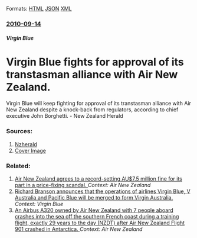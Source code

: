 
Formats: [HTML](/news/2010/09/14/virgin-blue-fights-for-approval-of-its-transtasman-alliance-with-air-new-zealand.html)  [JSON](/news/2010/09/14/virgin-blue-fights-for-approval-of-its-transtasman-alliance-with-air-new-zealand.json)  [XML](/news/2010/09/14/virgin-blue-fights-for-approval-of-its-transtasman-alliance-with-air-new-zealand.xml)  

### [2010-09-14](/news/2010/09/14/index.md)

##### Virgin Blue
# Virgin Blue fights for approval of its transtasman alliance with Air New Zealand. 

Virgin Blue will keep fighting for approval of its transtasman alliance with Air New Zealand despite a knock-back from regulators, according to chief executive John Borghetti. - New Zealand Herald


### Sources:

1. [Nzherald](http://www.nzherald.co.nz/business/news/article.cfm?c_id=3&objectid=10673493)
1. [Cover Image](http://www.nzherald.co.nz/themes/1/img/social/nzhFBCover.png)

### Related:

1. [Air New Zealand agrees to a record-setting AU$7.5 million fine for its part in a price-fixing scandal. ](/news/2013/06/7/air-new-zealand-agrees-to-a-record-setting-au-7-5-million-fine-for-its-part-in-a-price-fixing-scandal.md) _Context: Air New Zealand_
2. [Richard Branson announces that the operations of airlines Virgin Blue, V Australia and Pacific Blue will be merged to form Virgin Australia. ](/news/2011/05/4/richard-branson-announces-that-the-operations-of-airlines-virgin-blue-v-australia-and-pacific-blue-will-be-merged-to-form-virgin-australia.md) _Context: Virgin Blue_
3. [ An Airbus A320 owned by Air New Zealand with 7 people aboard crashes into the sea off the southern French coast during a training flight, exactly 29 years to the day (NZDT) after Air New Zealand Flight 901 crashed in Antarctica. ](/news/2008/11/27/an-airbus-a320-owned-by-air-new-zealand-with-7-people-aboard-crashes-into-the-sea-off-the-southern-french-coast-during-a-training-flight-e.md) _Context: Air New Zealand_
